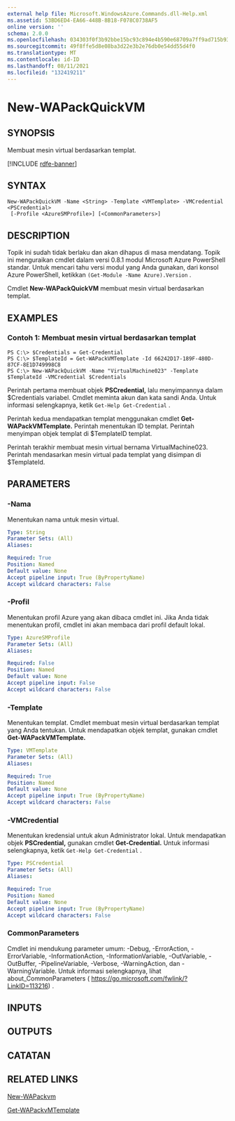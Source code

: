 ```yaml
---
external help file: Microsoft.WindowsAzure.Commands.dll-Help.xml
ms.assetid: 53BD6ED4-EA66-448B-8B18-F078C0738AF5
online version: ''
schema: 2.0.0
ms.openlocfilehash: 034303f0f3b92bbe15bc93c894e4b590e68709a7ff9ad715b93bd725923aa432
ms.sourcegitcommit: 49f8ffe5d8e08ba3d22e3b2e76db0e54dd55d4f0
ms.translationtype: MT
ms.contentlocale: id-ID
ms.lasthandoff: 08/11/2021
ms.locfileid: "132419211"
---
```

# New-WAPackQuickVM

## SYNOPSIS
Membuat mesin virtual berdasarkan templat.

[!INCLUDE [rdfe-banner](../../includes/rdfe-banner.md)]

## SYNTAX

```
New-WAPackQuickVM -Name <String> -Template <VMTemplate> -VMCredential <PSCredential>
 [-Profile <AzureSMProfile>] [<CommonParameters>]
```

## DESCRIPTION
Topik ini sudah tidak berlaku dan akan dihapus di masa mendatang.
Topik ini menguraikan cmdlet dalam versi 0.8.1 modul Microsoft Azure PowerShell standar.
Untuk mencari tahu versi modul yang Anda gunakan, dari konsol Azure PowerShell, ketikkan `(Get-Module -Name Azure).Version` .

Cmdlet **New-WAPackQuickVM** membuat mesin virtual berdasarkan templat.

## EXAMPLES

### Contoh 1: Membuat mesin virtual berdasarkan templat
```
PS C:\> $Credentials = Get-Credential
PS C:\> $TemplateId = Get-WAPackVMTemplate -Id 66242D17-189F-480D-87CF-8E1D749998C8
PS C:\> New-WAPackQuickVM -Name "VirtualMachine023" -Template $TemplateId -VMCredential $Credentials
```

Perintah pertama membuat objek **PSCredential,** lalu menyimpannya dalam $Credentials variabel.
Cmdlet meminta akun dan kata sandi Anda.
Untuk informasi selengkapnya, ketik `Get-Help Get-Credential` .

Perintah kedua mendapatkan templat menggunakan cmdlet **Get-WAPackVMTemplate.**
Perintah menentukan ID templat.
Perintah menyimpan objek templat di $TemplateID templat.

Perintah terakhir membuat mesin virtual bernama VirtualMachine023.
Perintah mendasarkan mesin virtual pada templat yang disimpan di $TemplateId.

## PARAMETERS

### -Nama
Menentukan nama untuk mesin virtual.

```yaml
Type: String
Parameter Sets: (All)
Aliases:

Required: True
Position: Named
Default value: None
Accept pipeline input: True (ByPropertyName)
Accept wildcard characters: False
```

### -Profil
Menentukan profil Azure yang akan dibaca cmdlet ini.
Jika Anda tidak menentukan profil, cmdlet ini akan membaca dari profil default lokal.

```yaml
Type: AzureSMProfile
Parameter Sets: (All)
Aliases:

Required: False
Position: Named
Default value: None
Accept pipeline input: False
Accept wildcard characters: False
```

### -Template
Menentukan templat.
Cmdlet membuat mesin virtual berdasarkan templat yang Anda tentukan.
Untuk mendapatkan objek templat, gunakan cmdlet **Get-WAPackVMTemplate.**

```yaml
Type: VMTemplate
Parameter Sets: (All)
Aliases:

Required: True
Position: Named
Default value: None
Accept pipeline input: True (ByPropertyName)
Accept wildcard characters: False
```

### -VMCredential
Menentukan kredensial untuk akun Administrator lokal.
Untuk mendapatkan objek **PSCredential,** gunakan cmdlet **Get-Credential.**
Untuk informasi selengkapnya, ketik `Get-Help Get-Credential` .

```yaml
Type: PSCredential
Parameter Sets: (All)
Aliases:

Required: True
Position: Named
Default value: None
Accept pipeline input: True (ByPropertyName)
Accept wildcard characters: False
```

### CommonParameters
Cmdlet ini mendukung parameter umum: -Debug, -ErrorAction, -ErrorVariable, -InformationAction, -InformationVariable, -OutVariable, -OutBuffer, -PipelineVariable, -Verbose, -WarningAction, dan -WarningVariable. Untuk informasi selengkapnya, lihat about_CommonParameters ( https://go.microsoft.com/fwlink/?LinkID=113216) .

## INPUTS

## OUTPUTS

## CATATAN

## RELATED LINKS

[New-WAPackvm](./New-WAPackVM.md)

[Get-WAPackvMTemplate](./Get-WAPackVMTemplate.md)


